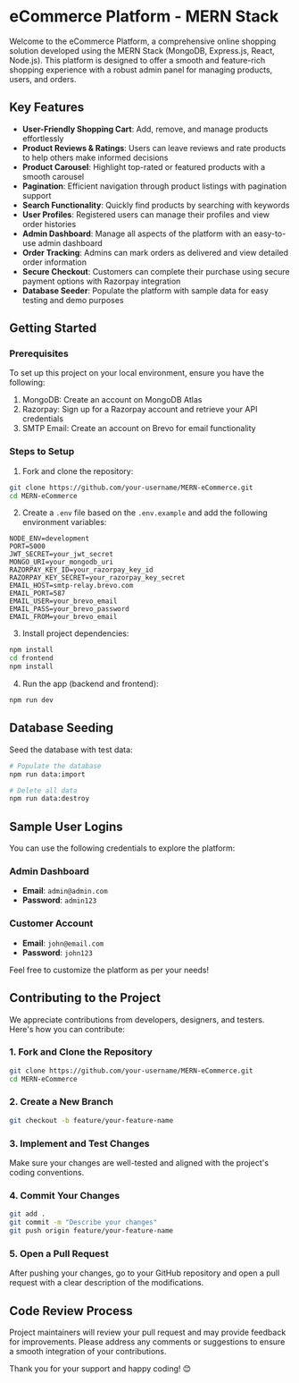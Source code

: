 # eCommerce Platform - MERN Stack

Welcome to the eCommerce Platform, a comprehensive online shopping solution developed using the MERN Stack (MongoDB, Express.js, React, Node.js). This platform is designed to offer a smooth and feature-rich shopping experience with a robust admin panel for managing products, users, and orders.

## Key Features

* **User-Friendly Shopping Cart**: Add, remove, and manage products effortlessly
* **Product Reviews & Ratings**: Users can leave reviews and rate products to help others make informed decisions
* **Product Carousel**: Highlight top-rated or featured products with a smooth carousel
* **Pagination**: Efficient navigation through product listings with pagination support
* **Search Functionality**: Quickly find products by searching with keywords
* **User Profiles**: Registered users can manage their profiles and view order histories
* **Admin Dashboard**: Manage all aspects of the platform with an easy-to-use admin dashboard
* **Order Tracking**: Admins can mark orders as delivered and view detailed order information
* **Secure Checkout**: Customers can complete their purchase using secure payment options with Razorpay integration
* **Database Seeder**: Populate the platform with sample data for easy testing and demo purposes

## Getting Started

### Prerequisites

To set up this project on your local environment, ensure you have the following:

1. MongoDB: Create an account on MongoDB Atlas
2. Razorpay: Sign up for a Razorpay account and retrieve your API credentials
3. SMTP Email: Create an account on Brevo for email functionality

### Steps to Setup

1. Fork and clone the repository:
```bash
git clone https://github.com/your-username/MERN-eCommerce.git
cd MERN-eCommerce
```

2. Create a `.env` file based on the `.env.example` and add the following environment variables:
```env
NODE_ENV=development
PORT=5000
JWT_SECRET=your_jwt_secret
MONGO_URI=your_mongodb_uri
RAZORPAY_KEY_ID=your_razorpay_key_id
RAZORPAY_KEY_SECRET=your_razorpay_key_secret
EMAIL_HOST=smtp-relay.brevo.com
EMAIL_PORT=587
EMAIL_USER=your_brevo_email
EMAIL_PASS=your_brevo_password
EMAIL_FROM=your_brevo_email
```

3. Install project dependencies:
```bash
npm install
cd frontend
npm install
```

4. Run the app (backend and frontend):
```bash
npm run dev
```

## Database Seeding

Seed the database with test data:
```bash
# Populate the database
npm run data:import

# Delete all data
npm run data:destroy
```

## Sample User Logins

You can use the following credentials to explore the platform:

### Admin Dashboard
- **Email**: `admin@admin.com`
- **Password**: `admin123`

### Customer Account
- **Email**: `john@email.com`
- **Password**: `john123`

Feel free to customize the platform as per your needs!

## Contributing to the Project

We appreciate contributions from developers, designers, and testers. Here's how you can contribute:

### 1. Fork and Clone the Repository
```bash
git clone https://github.com/your-username/MERN-eCommerce.git
cd MERN-eCommerce
```

### 2. Create a New Branch
```bash
git checkout -b feature/your-feature-name
```

### 3. Implement and Test Changes
Make sure your changes are well-tested and aligned with the project's coding conventions.

### 4. Commit Your Changes
```bash
git add .
git commit -m "Describe your changes"
git push origin feature/your-feature-name
```

### 5. Open a Pull Request
After pushing your changes, go to your GitHub repository and open a pull request with a clear description of the modifications.

## Code Review Process

Project maintainers will review your pull request and may provide feedback for improvements. Please address any comments or suggestions to ensure a smooth integration of your contributions.

Thank you for your support and happy coding! 😊
